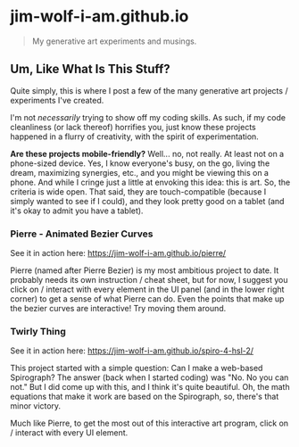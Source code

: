 # jim-wolf-i-am.github.io
> My generative art experiments and musings.

## Um, Like What Is This Stuff?
Quite simply, this is where I post a few of the many generative art projects / experiments I've created.

I'm not *necessarily* trying to show off my coding skills. As such, if my code cleanliness (or lack thereof) horrifies you, just know these projects happened in a flurry of creativity, with the spirit of experimentation.

**Are these projects mobile-friendly?** Well... no, not really. At least not on a phone-sized device. Yes, I know everyone's busy, on the go, living the dream, maximizing synergies, etc., and you might be viewing this on a phone. And while I cringe just a little at envoking this idea: this is art. So, the criteria is wide open. That said, they are touch-compatible (because I simply wanted to see if I could), and they look pretty good on a tablet (and it's okay to admit you have a tablet).

### Pierre - Animated Bezier Curves
See it in action here: https://jim-wolf-i-am.github.io/pierre/

Pierre (named after Pierre Bezier) is my most ambitious project to date. It probably needs its own instruction / cheat sheet, but for now, I suggest you click on / interact with every element in the UI panel (and in the lower right corner) to get a sense of what Pierre can do. Even the points that make up the bezier curves are interactive! Try moving them around.

### Twirly Thing
See it in action here: https://jim-wolf-i-am.github.io/spiro-4-hsl-2/

This project started with a simple question: Can I make a web-based Spirograph? The answer (back when I started coding) was "No. No you can not." But I did come up with this, and I think it's quite beautiful. Oh, the math equations that make it work are based on the Spirograph, so, there's that minor victory.

Much like Pierre, to get the most out of this interactive art program, click on / interact with every UI element.
